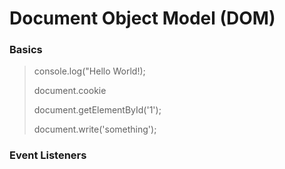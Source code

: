 # Document Object Model (DOM)

### Basics
> console.log("Hello World!);
>
> document.cookie
>
> document.getElementById('1');
>
> document.write('something');
> 

### Event Listeners 
>
> 
